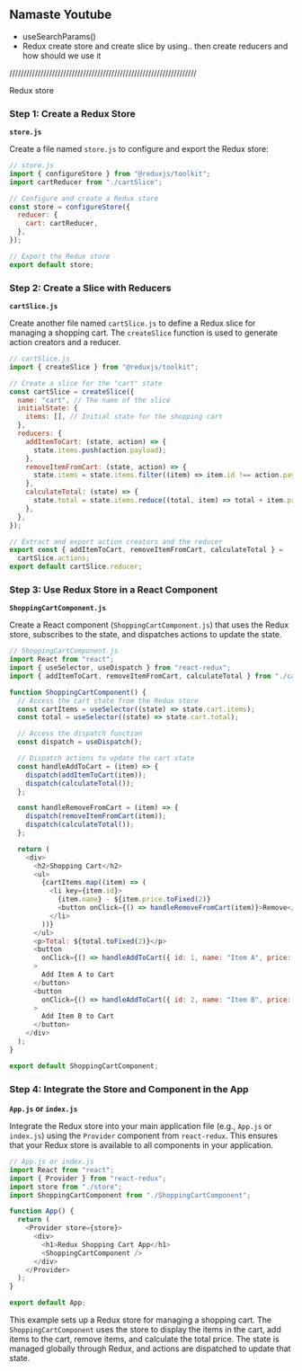 ## Namaste Youtube

- useSearchParams()
- Redux
  create store and create slice by using..
  then create reducers and how should we use it

//////////////////////////////////////////////////////////////////

Redux store

### Step 1: Create a Redux Store

**`store.js`**

Create a file named `store.js` to configure and export the Redux store:

```javascript
// store.js
import { configureStore } from "@reduxjs/toolkit";
import cartReducer from "./cartSlice";

// Configure and create a Redux store
const store = configureStore({
  reducer: {
    cart: cartReducer,
  },
});

// Export the Redux store
export default store;
```

### Step 2: Create a Slice with Reducers

**`cartSlice.js`**

Create another file named `cartSlice.js` to define a Redux slice for managing a shopping cart. The `createSlice` function is used to generate action creators and a reducer.

```javascript
// cartSlice.js
import { createSlice } from "@reduxjs/toolkit";

// Create a slice for the "cart" state
const cartSlice = createSlice({
  name: "cart", // The name of the slice
  initialState: {
    items: [], // Initial state for the shopping cart
  },
  reducers: {
    addItemToCart: (state, action) => {
      state.items.push(action.payload);
    },
    removeItemFromCart: (state, action) => {
      state.items = state.items.filter((item) => item.id !== action.payload.id);
    },
    calculateTotal: (state) => {
      state.total = state.items.reduce((total, item) => total + item.price, 0);
    },
  },
});

// Extract and export action creators and the reducer
export const { addItemToCart, removeItemFromCart, calculateTotal } =
  cartSlice.actions;
export default cartSlice.reducer;
```

### Step 3: Use Redux Store in a React Component

**`ShoppingCartComponent.js`**

Create a React component (`ShoppingCartComponent.js`) that uses the Redux store, subscribes to the state, and dispatches actions to update the state.

```javascript
// ShoppingCartComponent.js
import React from "react";
import { useSelector, useDispatch } from "react-redux";
import { addItemToCart, removeItemFromCart, calculateTotal } from "./cartSlice";

function ShoppingCartComponent() {
  // Access the cart state from the Redux store
  const cartItems = useSelector((state) => state.cart.items);
  const total = useSelector((state) => state.cart.total);

  // Access the dispatch function
  const dispatch = useDispatch();

  // Dispatch actions to update the cart state
  const handleAddToCart = (item) => {
    dispatch(addItemToCart(item));
    dispatch(calculateTotal());
  };

  const handleRemoveFromCart = (item) => {
    dispatch(removeItemFromCart(item));
    dispatch(calculateTotal());
  };

  return (
    <div>
      <h2>Shopping Cart</h2>
      <ul>
        {cartItems.map((item) => (
          <li key={item.id}>
            {item.name} - ${item.price.toFixed(2)}
            <button onClick={() => handleRemoveFromCart(item)}>Remove</button>
          </li>
        ))}
      </ul>
      <p>Total: ${total.toFixed(2)}</p>
      <button
        onClick={() => handleAddToCart({ id: 1, name: "Item A", price: 10.99 })}
      >
        Add Item A to Cart
      </button>
      <button
        onClick={() => handleAddToCart({ id: 2, name: "Item B", price: 7.49 })}
      >
        Add Item B to Cart
      </button>
    </div>
  );
}

export default ShoppingCartComponent;
```

### Step 4: Integrate the Store and Component in the App

**`App.js` or `index.js`**

Integrate the Redux store into your main application file (e.g., `App.js` or `index.js`) using the `Provider` component from `react-redux`. This ensures that your Redux store is available to all components in your application.

```javascript
// App.js or index.js
import React from "react";
import { Provider } from "react-redux";
import store from "./store";
import ShoppingCartComponent from "./ShoppingCartComponent";

function App() {
  return (
    <Provider store={store}>
      <div>
        <h1>Redux Shopping Cart App</h1>
        <ShoppingCartComponent />
      </div>
    </Provider>
  );
}

export default App;
```

This example sets up a Redux store for managing a shopping cart. The `ShoppingCartComponent` uses the store to display the items in the cart, add items to the cart, remove items, and calculate the total price. The state is managed globally through Redux, and actions are dispatched to update that state.
